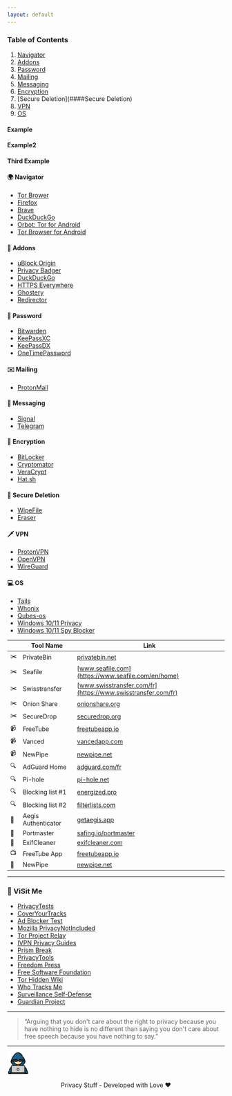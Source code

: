 ```yaml
---
layout: default
---
```


### Table of Contents
1. [Navigator](####Navigator)
2. [Addons](####Addons)
3. [Password](####Password)
4. [Mailing](####Mailing)
5. [Messaging](####Messaging)
6. [Encryption](####Encryption)
7. [Secure Deletion](####Secure Deletion)
8. [VPN](####VPN)
9. [OS](####OS)

#### Example
#### Example2
#### Third Example

#### 🌍 Navigator

- [Tor Brower](https://www.torproject.org)   
- [Firefox](https://www.mozilla.org/fr/firefox)
- [Brave](https://brave.com/fr)
- [DuckDuckGo](https://duckduckgo.com)
- [Orbot: Tor for Android](https://play.google.com/store/apps/details?id=org.torproject.android&hl=en_US&gl=US)
- [Tor Browser for Android](https://play.google.com/store/apps/details?id=org.torproject.torbrowser)

#### 🧩 Addons

- [uBlock Origin](https://addons.mozilla.org/fr/firefox/addon/ublock-origin/)
- [Privacy Badger](https://addons.mozilla.org/fr/firefox/addon/privacy-badger17/)
- [DuckDuckGo](https://addons.mozilla.org/fr/firefox/addon/duckduckgo-for-firefox/)
- [HTTPS Everywhere](https://addons.mozilla.org/fr/firefox/addon/https-everywhere)
- [Ghostery](https://addons.mozilla.org/fr/firefox/addon/ghostery/)
- [Redirector](https://addons.mozilla.org/fr/firefox/addon/redirector)

#### 🔑 Password

- [Bitwarden](https://bitwarden.com)
- [KeePassXC](https://keepassxc.org)
- [KeePassDX](https://www.keepassdx.com)
- [OneTimePassword](https://onetimesecret.com)

#### ✉️ Mailing

- [ProtonMail](https://protonmail.com)

#### 📡 Messaging

- [Signal](https://www.signal.org)
- [Telegram](https://telegram.org)

#### 🔐 Encryption

- [BitLocker](https://docs.microsoft.com/en-us/windows/security/information-protection/bitlocker/bitlocker-overview)
- [Cryptomator](https://cryptomator.org)
- [VeraCrypt](https://www.veracrypt.fr/code/VeraCrypt)
- [Hat.sh](https://hat.sh)

#### 🧹 Secure Deletion

- [WipeFile](https://www.gaijin.at/en/software/wipefile)
- [Eraser](https://eraser.heidi.ie)

#### 🗡️ VPN

- [ProtonVPN](https://protonvpn.com)
- [OpenVPN](https://openvpn.net)
- [WireGuard](https://www.wireguard.com)

#### 💻 OS

- [Tails](https://tails.boum.org)
- [Whonix](https://www.whonix.org)
- [Qubes-os](https://www.qubes-os.org)
- [Windows 10/11 Privacy](https://www.oo-software.com/en/shutup10)
- [Windows 10/11 Spy Blocker](https://crazymax.dev/WindowsSpyBlocker)

|  | Tool Name | Link |
|--|-----------|------|
|✂️| PrivateBin | [privatebin.net](https://privatebin.net) |
|✂️| Seafile | [www.seafile.com](https://www.seafile.com/en/home) |
|✂️| Swisstransfer | [www.swisstransfer.com/fr](https://www.swisstransfer.com/fr) |
|✂️| Onion Share | [onionshare.org](https://onionshare.org) |
|✂️| SecureDrop | [securedrop.org](https://securedrop.org) |
|📹| FreeTube | [freetubeapp.io](https://freetubeapp.io) |
|📹| Vanced   | [vancedapp.com](https://vancedapp.com) |
|📹| NewPipe  | [newpipe.net](https://newpipe.net) |
|🔍| AdGuard Home | [adguard.com/fr](https://adguard.com/fr/adguard-home/overview.html) |
|🔍| Pi-hole | [pi-hole.net](https://pi-hole.net) |
|🔍| Blocking list #1 | [energized.pro](https://energized.pro) |
|🔍| Blocking list #2 | [filterlists.com](https://filterlists.com) |
|🔐| Aegis Authenticator | [getaegis.app](https://getaegis.app) |
|🧱| Portmaster | [safing.io/portmaster](https://safing.io/portmaster) |
|🧹| ExifCleaner | [exifcleaner.com](https://exifcleaner.com) |
|📺| FreeTube App | [freetubeapp.io](https://freetubeapp.io) |
|📱| NewPipe | [newpipe.net](https://newpipe.net/) |

---

### 🔗 ViSit Me

 - [PrivacyTests](https://privacytests.org/)
 - [CoverYourTracks](https://coveryourtracks.eff.org/)
 - [Ad Blocker Test](https://d3ward.github.io/toolz/adblock.html)
 - [Mozilla PrivacyNotIncluded](https://foundation.mozilla.org/fr/privacynotincluded/)
 - [Tor Project Relay](https://community.torproject.org/relay/)
 - [IVPN Privacy Guides](https://www.ivpn.net/privacy-guides)
 - [Prism Break](https://prism-break.org/en/)
 - [PrivacyTools](https://www.privacytools.io/)
 - [Freedom Press](https://freedom.press/)
 - [Free Software Foundation](https://www.fsf.org/)
 - [Tor Hidden Wiki](https://thehiddenwiki.org/)
 - [Who Tracks Me](https://whotracks.me/)
 - [Surveillance Self-Defense](https://ssd.eff.org/)
 - [Guardian Project](https://guardianproject.github.io/haven/)
  
<hr>

> “Arguing that you don't care about the right to privacy because you have nothing to hide is no different than saying you don't care about free speech because you have nothing to say.”

<hr>

<img src="./img/privacy-stuff.png" alt="privacy" width="50" height="50"> 
<p align="center"> Privacy Stuff - Developed with Love ❤ </p>
